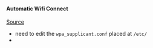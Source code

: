 #### Automatic Wifi Connect 
[Source](https://www.tech-sparks.com/raspberry-pi-auto-connect-to-wifi/#:~:text=Edit%20wpa_supplicant.,conf&text=When%20you%20need%20to%20connect,networks%20by%20modifying%20their%20details.)
- need to edit the `wpa_supplicant.conf` placed at `/etc/`
- 